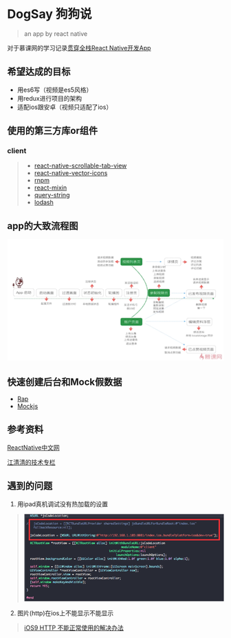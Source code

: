 # DogSay	狗狗说
> an app by react native

对于慕课网的学习记录[贯穿全栈React Native开发App](http://coding.imooc.com/learn/list/56.html)

## 希望达成的目标
* 用es6写（视频是es5风格）
* 用redux进行项目的架构
* 适配ios跟安卓（视频只适配了ios）

## 使用的第三方库or组件
### client
> * [react-native-scrollable-tab-view](https://github.com/skv-headless/react-native-scrollable-tab-view)
> * [react-native-vector-icons](https://github.com/oblador/react-native-vector-icons)
> * [rnpm](https://github.com/rnpm/rnpm)
> * [react-mixin](https://github.com/brigand/react-mixin)
> * [query-string](https://github.com/sindresorhus/query-string)
> * [lodash](https://github.com/lodash/lodash)

## app的大致流程图
![](./imgs/20161001002.png)

## 快速创建后台和Mock假数据
* [Rap](http://rap.taobao.org/org)
* [Mockjs](http://mockjs.com/)

## 参考资料
[ReactNative中文网](http://reactnative.cn/docs/0.31/getting-started.html)

[江清清的技术专栏](http://www.lcode.org/)


## 遇到的问题
1. 用ipad真机调试没有热加载的设置
> ![](./imgs/20161001001.png)

2. 图片(http)在ios上不能显示不能显示	
> [iOS9 HTTP 不能正常使用的解决办法](https://segmentfault.com/a/1190000002933776)

	
